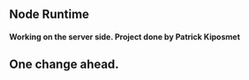 ## Node Runtime

#### Working on the server side. Project done by Patrick Kiposmet


## One change ahead.
